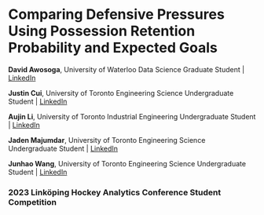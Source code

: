 # Comparing Defensive Pressures Using Possession Retention Probability and Expected Goals

**David Awosoga**, University of Waterloo Data Science Graduate Student | [LinkedIn](https://www.linkedin.com/in/david-awosoga-0778b91b3/)

**Justin Cui**, University of Toronto Engineering Science Undergraduate Student | [LinkedIn](https://www.linkedin.com/in/justin-cui-b7b654181/)

**Aujin Li**, University of Toronto Industrial Engineering Undergraduate Student | [LinkedIn](https://www.linkedin.com/in/aujin-li/)

**Jaden Majumdar**, University of Toronto Engineering Science Undergraduate Student | [LinkedIn](https://www.linkedin.com/in/jaden-majumdar-179a31263/)

**Junhao Wang**, University of Toronto Engineering Science Undergraduate Student | [LinkedIn](https://www.linkedin.com/in/junhao-wang-4ba488200/)

### 2023 Linköping Hockey Analytics Conference Student Competition
